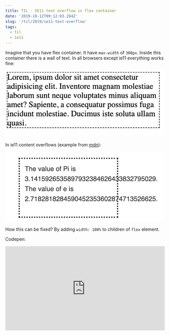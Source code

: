 ```yaml
---
title: TIL - IE11 text overflow in flex container
date: '2019-10-12T09:12:03.284Z'
slug: '/til/2019/ie11-text-overflow'
tags:
  - til
  - ie11
---
```


Imagine that you have flex container. It have `max-width` of `300px`. Inside this container
there is a wall of text. In all browsers except ie11 everything works fine:

![content](./content.png)

In ie11 content overflows (example from [mdn](https://developer.mozilla.org/pl/docs/Web/CSS/overflow-x)):

![ie11](./ie11.png)

How this can be fixed? By adding `width: 100%` to children of `flex` element.

Codepen:

<iframe height="265" style="width: 100%;" scrolling="no" title="ie11-width-fix" src="https://codepen.io/krzysztofzuraw/embed/YzzwGQG?height=265&theme-id=light&default-tab=css,result" frameborder="no" allowtransparency="true" allowfullscreen="true">
  See the Pen <a href='https://codepen.io/krzysztofzuraw/pen/YzzwGQG'>ie11-width-fix</a> by Krzysztof Żuraw
  (<a href='https://codepen.io/krzysztofzuraw'>@krzysztofzuraw</a>) on <a href='https://codepen.io'>CodePen</a>.
</iframe>
